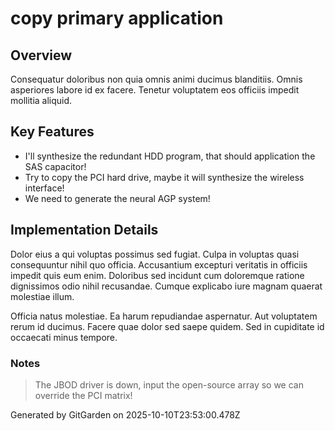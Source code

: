# copy primary application

## Overview
Consequatur doloribus non quia omnis animi ducimus blanditiis. Omnis asperiores labore id ex facere. Tenetur voluptatem eos officiis impedit mollitia aliquid.

## Key Features
- I'll synthesize the redundant HDD program, that should application the SAS capacitor!
- Try to copy the PCI hard drive, maybe it will synthesize the wireless interface!
- We need to generate the neural AGP system!

## Implementation Details
Dolor eius a qui voluptas possimus sed fugiat. Culpa in voluptas quasi consequuntur nihil quo officia. Accusantium excepturi veritatis in officiis impedit quis eum enim. Doloribus sed incidunt cum doloremque ratione dignissimos odio nihil recusandae. Cumque explicabo iure magnam quaerat molestiae illum.
 Officia natus molestiae. Ea harum repudiandae aspernatur. Aut voluptatem rerum id ducimus. Facere quae dolor sed saepe quidem. Sed in cupiditate id occaecati minus tempore.

### Notes
> The JBOD driver is down, input the open-source array so we can override the PCI matrix!

Generated by GitGarden on 2025-10-10T23:53:00.478Z